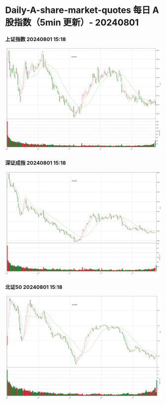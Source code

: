 
# Daily-A-share-market-quotes 每日 A 股指数（5min 更新）- 20240801

### 上证指数 20240801 15:18
![](./fig/2024/8/20240801-sh000001.png)

### 深证成指 20240801 15:18
![](./fig/2024/8/20240801-sz399001.png)

### 北证50 20240801 15:18
![](./fig/2024/8/20240801-bj899050.png)
